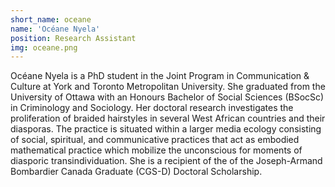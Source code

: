 ```yaml
---
short_name: oceane
name: 'Océane Nyela'
position: Research Assistant
img: oceane.png
---
```


Océane Nyela is a PhD student in the Joint Program in Communication & Culture at York and Toronto Metropolitan University. She graduated from the University of Ottawa with an Honours Bachelor of Social Sciences (BSocSc) in Criminology and Sociology. Her doctoral research investigates the proliferation of braided hairstyles in several West African countries and their diasporas. The practice is situated within a larger media ecology consisting of social, spiritual, and communicative practices that act as embodied mathematical practice which mobilize the unconscious for moments of diasporic transindividuation. She is a recipient of the of the Joseph-Armand Bombardier Canada Graduate (CGS-D) Doctoral Scholarship.